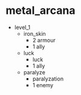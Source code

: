 # metal_arcana

* level_1
  * iron_skin
    * 2 armour
    * 1 ally
  * luck
    * luck
    * 1 ally
  * paralyze
    * paralyzation
    * 1 enemy
